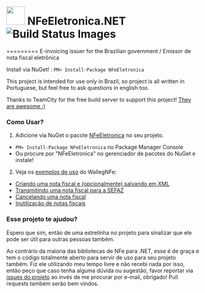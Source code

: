 <h1>
  <img src="http://www.piaui.pi.gov.br/images/albuns/album_121/2c8b41305f_media.jpg" width="48">
  NFeEletronica.NET
  <img title="Build Status Images" src="https://travis-ci.org/leonardiwagner/NFeEletronica.NET.svg">
</h1>
=========
E-invoicing issuer for the Brazilian government / Emissor de nota fiscal eletrônica

Install via NuGet! : `PM> Install-Package NFeEletronica`

This project is intended for use only in Brazil, so project is all written in Portuguese, but feel free to ask questions in english too.

Thanks to TeamCity for the free build server to support this project! [They are awesome :)](http://teamcity.codebetter.com/)

### Como Usar?
1. Adicione via NuGet o pacote [NFeEletronica](https://www.nuget.org/packages/NFeEletronica/) no seu projeto.
 -  `PM> Install-Package NFeEletronica` no Package Manager Console
 -  Ou procure por "NFeEletronica" no gerenciador de pacotes do NuGet e instale!
2. Veja os [exemplos de uso](https://github.com/leonardiwagner/WallegNFe/wiki) do WallegNFe:
 - [Criando uma nota fiscal e (opcionalmente) salvando em XML](https://github.com/leonardiwagner/WallegNFe/wiki/Criando-uma-nota-fiscal-eletr%C3%B4nica-e-salvando-em-XML)
 - [Transmitindo uma nota fiscal para a SEFAZ](https://github.com/leonardiwagner/WallegNFe/wiki/Transmitindo-uma-nota-para-a-SEFAZ)
 - [Cancelando uma nota fiscal](https://github.com/leonardiwagner/WallegNFe/wiki/Cancelando-uma-nota)
 - [Inutilização de notas fiscais](https://github.com/leonardiwagner/WallegNFe/wiki/Inutilizando-notas)
 
### Esse projeto te ajudou?
Espero que sim, então de uma estrelinha no projeto para sinalizar que ele pode ser útil para outras pessoas também.

Ao contrário da maioria das bibliotecas de NFe para .NET, esse é de graça e tem o código totalmente aberto para servir de uso para seu projeto também. Fiz ele utilizando meu tempo livre e não recebi nada por isso, então peço que caso tenha alguma dúvida ou sugestão, favor reportar via [issues do projeto](https://github.com/leonardiwagner/NFeEletronica.NET/issues) ao invés de me procurar por e-mail, obrigado! Pull requests também serão bem vindos.

